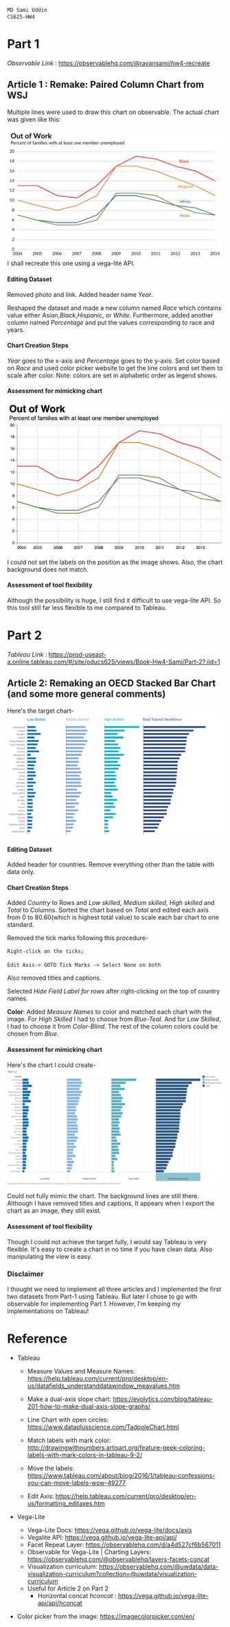     MD Sami Uddin
    CS625-HW4

# Part 1

*Observable Link* : https://observablehq.com/@rayansami/hw4-recreate

## Article 1 : Remake: Paired Column Chart from WSJ

Multiple lines were used to draw this chart on observable. The actual chart was given like this: 

![Article-1](images/model-part-1.png)
I shall recreate this one using a vega-lite API.

#### Editing Dataset
Removed photo and link. Added header name *Year*.

Reshaped the dataset and made a new column named *Race* which contains value either *Asian*,*Black*,*Hispanic*, or *White*. Furthermore, added another column named *Percentage* and put the values corresponding to race and years.

#### Chart Creation Steps

*Year* goes to the x-axis and *Percentage* goes to the y-axis. Set color based on *Race* and used color picker website to get the line colors and set them to scale after color. Note: colors are set in alphabetic order as legend shows.

#### Assessment for mimicking chart

![Article-1-recreate](images/work-part-1.png)

I could not set the labels on the position as the image shows. Also, the chart background does not match.

#### Assessment of tool flexibility

Although the possibility is huge, I still find it difficult to use vega-lite API. So this tool still far less flexible to me compared to Tableau.

# Part 2

*Tableau Link* : https://prod-useast-a.online.tableau.com/#/site/oducs625/views/Book-Hw4-Sami/Part-2?:iid=1

## Article 2: Remaking an OECD Stacked Bar Chart (and some more general comments)

Here's the target chart-
![Article-2-target](images/model-part-2.png)
#### Editing Dataset

Added header for countries. Remove everything other than the table with data only.

#### Chart Creation Steps

Added *Country* to Rows and *Low skilled*, *Medium skilled*, *High skilled* and *Total* to Columns. Sorted the chart based on *Total* and edited each axis from 0 to 80.60(which is highest total value) to scale each bar chart to one standard.

Removed the tick marks following this procedure-

    Right-click on the ticks; 
    
    Edit Axis-> GOTO Tick Marks -> Select None on both

Also removed titles and captions.

Selected *Hide Field Label for rows* after right-clicking on the top of country names.

**Color**: Added *Measure Names* to color and matched each chart with the image. For *High Skilled* I had to choose from *Blue-Teal*. And for *Low Skilled*, I had to choose it from *Color-Blind*. The rest of the column colors could be chosen from *Blue*.


#### Assessment for mimicking chart

Here's the chart I could create-
![Article-2](images/work-part-2.png)

Could not fully mimic the chart. The background lines are still there. Although I have removed titles and captions, It appears when I export the chart as an image, they still exist.

#### Assessment of tool flexibility

Though I could not achieve the target fully, I would say Tableau is very flexible. It's easy to create a chart in no time if you have clean data. Also manipulating the view is easy.


### Disclaimer

I thought we need to implement all three articles and I implemented the first two datasets from Part-1 using Tableau. But later I chose to go with observable for implementing Part 1. However, I'm keeping my implementations on Tableau! 

# Reference

- Tableau 
    - Measure Values and Measure Names: https://help.tableau.com/current/pro/desktop/en-us/datafields_understanddatawindow_meavalues.htm
    - Make a dual-axis slope chart: https://evolytics.com/blog/tableau-201-how-to-make-dual-axis-slope-graphs/

    - Line Chart with open circles: https://www.dataplusscience.com/TadpoleChart.html

    - Match labels with mark color: http://drawingwithnumbers.artisart.org/feature-geek-coloring-labels-with-mark-colors-in-tableau-9-2/

    - Move the labels: https://www.tableau.com/about/blog/2016/1/tableau-confessions-you-can-move-labels-wow-49277

    - Edit Axis: https://help.tableau.com/current/pro/desktop/en-us/formatting_editaxes.htm

- Vega-Lite
    - Vega-Lite Docs: https://vega.github.io/vega-lite/docs/axis
    - Vegalite API: https://vega.github.io/vega-lite-api/api/
    - Facet Repeat Layer: https://observablehq.com/d/a4d527cf6b567011
    - Observable for Vega-Lite | Charting Layers: https://observablehq.com/@observablehq/layers-facets-concat
    - Visualization curriculum: https://observablehq.com/@uwdata/data-visualization-curriculum?collection=@uwdata/visualization-curriculum
    - Useful for Article 2 on Part 2
        - Horizontal concat *hconcat* : https://vega.github.io/vega-lite-api/api/hconcat

- Color picker from the image: https://imagecolorpicker.com/en/